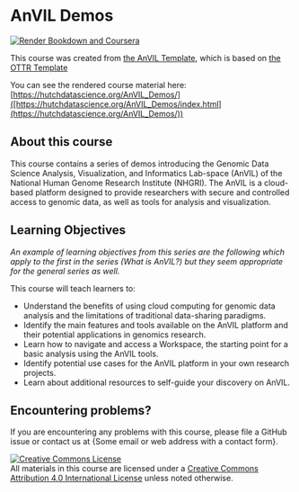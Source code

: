 # AnVIL Demos

[![Render Bookdown and Coursera](https://github.com/jhudsl/OTTR_Template/actions/workflows/render-all.yml/badge.svg)](https://github.com/jhudsl/OTTR_Template/actions/workflows/render-all.yml)

This course was created from [the AnVIL Template](https://github.com/jhudsl/AnVIL_bookdown_style), which is based on [the OTTR Template](https://github.com/jhudsl/OTTR_Template)

You can see the rendered course material here: [https://hutchdatascience.org/AnVIL_Demos/]([https://hutchdatascience.org/AnVIL_Demos/index.html](https://hutchdatascience.org/AnVIL_Demos/))

## About this course

This course contains a series of demos introducing the Genomic Data Science Analysis, Visualization, and Informatics Lab-space (AnVIL) of the National Human Genome Research Institute (NHGRI). The AnVIL is a cloud-based platform designed to provide researchers with secure and controlled access to genomic data, as well as tools for analysis and visualization.

## Learning Objectives

*An example of learning objectives from this series are the following which apply to the first in the series (What is AnVIL?) but they seem appropriate for the general series as well.*

This course will teach learners to:  

- Understand the benefits of using cloud computing for genomic data analysis and the limitations of traditional data-sharing paradigms.
- Identify the main features and tools available on the AnVIL platform and their potential applications in genomics research.
- Learn how to navigate and access a Workspace, the starting point for a basic analysis using the AnVIL tools.
- Identify potential use cases for the AnVIL platform in your own research projects.
- Learn about additional resources to self-guide your discovery on AnVIL.

## Encountering problems?

If you are encountering any problems with this course, please file a GitHub issue or contact us at {Some email or web address with a contact form}.

<a rel="license" href="http://creativecommons.org/licenses/by/4.0/"><img alt="Creative Commons License" style="border-width:0" src="https://i.creativecommons.org/l/by/4.0/88x31.png" /></a><br />All materials in this course are licensed under a <a rel="license" href="http://creativecommons.org/licenses/by/4.0/">Creative Commons Attribution 4.0 International License</a> unless noted otherwise.
